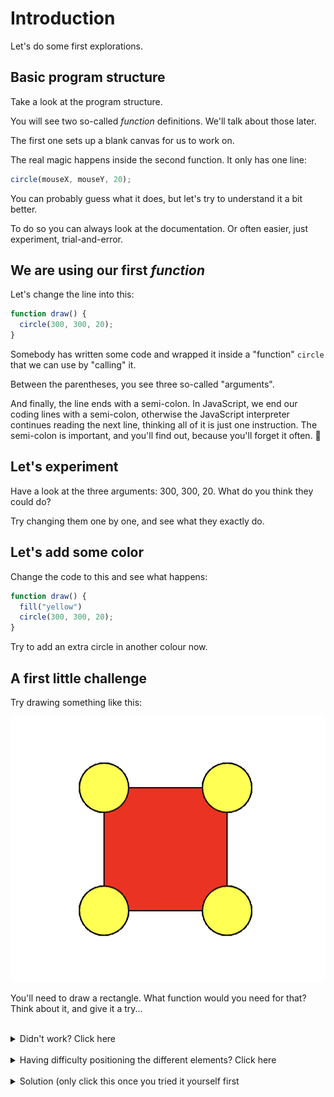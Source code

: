 # Introduction

Let's do some first explorations.

## Basic program structure

Take a look at the program structure.

You will see two so-called *function* definitions. We'll talk about those later.

The first one sets up a blank canvas for us to work on.

The real magic happens inside the second function. It only has one line:

```js
circle(mouseX, mouseY, 20);
```

You can probably guess what it does, but let's try to understand it a bit better.

To do so you can always look at the documentation. Or often easier, just experiment, trial-and-error.

## We are using our first *function*

Let's change the line into this:

```js
function draw() {
  circle(300, 300, 20);
}
```

Somebody has written some code and wrapped it inside a "function" `circle` that we can use by "calling" it.

Between the parentheses, you see three so-called "arguments".

And finally, the line ends with a semi-colon. In JavaScript, we end our coding lines with a semi-colon, otherwise the JavaScript interpreter continues reading the next line, thinking all of it is just one instruction. The semi-colon is important, and you'll find out, because you'll forget it often. 🙂

## Let's experiment

Have a look at the three arguments: 300, 300, 20. What do you think they could do?

Try changing them one by one, and see what they exactly do.

## Let's add some color

Change the code to this and see what happens:

```js
function draw() {
  fill("yellow")
  circle(300, 300, 20);
}
```

Try to add an extra circle in another colour now.

## A first little challenge

Try drawing something like this:

![Square with circles](square.png)

You'll need to draw a rectangle. What function would you need for that? Think about it, and give it a try...

<br/>

<details>
<summary>Didn't work? Click here</summary>

Just like me, you probably tried `rectangle()`, ... and failed. Turns out, programmers are lazy. They don't like to type a lot, so they make abbrevations. Try `rect()`.
</details>

<br/>

<details>
<summary>Having difficulty positioning the different elements? Click here</summary>

You probably figured out by now that the first two arguments stand for the `x` and `y` coordinates of the element you're drawing.

Now, between `circle()` and `rect()`, these `x` and `y` behave slightly different. For the circle, they stand for the middlepoint. And for the rectange, for the top left corner. If you think about, that kinda makes sense, no?
</details>

<br/>

<details>
<summary>Solution (only click this once you tried it yourself first</summary>

```js
function draw() {
	fill("red");
	rect(400, 400, 100);
	fill("yellow");
	circle(400, 400, 40); // left top
	circle(500, 400, 40); // right top
	circle(400, 500, 40); // left bottom
	circle(500, 500, 40); // right bottom
}
```
</details>
